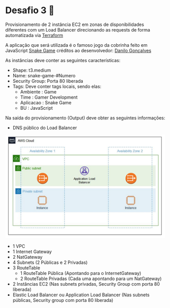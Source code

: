 # Desafio 3 🐍

Provisionamento de 2 instância EC2 em zonas de disponibilidades diferentes com um Load Balancer direcionando as requests de forma automatizada via [Terraform](https://www.terraform.io/)

A aplicação que será utilizada é o famoso jogo da cobrinha feito em JavaScript [Snake Game](https://github.com/goncadanilo/snake-game-js) créditos ao desenvolvedor: [Danilo Gonçalves](https://github.com/goncadanilo)

As instâncias deve conter as seguintes características:

* Shape: t3.medium
* Name: snake-game-#Numero
* Security Group: Porta 80 liberada
* Tags: Deve conter tags locais, sendo elas:
    - Ambiente : Game
    - Time : Gamer Development
    - Aplicacao : Snake Game
    - BU : JavaScript

Na saída do provisionamento (Output) deve obter as seguintes informações:

* DNS público do Load Balancer

![Desafio 03 ](img/desafio-03.png?raw=true "Desafio 03")

* 1 VPC
* 1 Internet Gateway
* 2 NatGateway
* 4 Subnets (2 Públicas e 2 Privadas)
* 3 RouteTable
    - 1 RouteTable Pública (Apontando para o InternetGateway)
    - 2 RouteTable Privadas (Cada uma apontando para um NatGateway)
* 2 Instâncias EC2 (Nas subnets privadas, Security Group com porta 80 liberada)
* Elastic Load Balancer ou Application Load Balancer (Nas subnets públicas, Security group com porta 80 liberada)